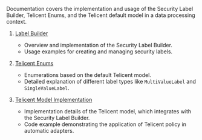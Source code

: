 Documentation covers the implementation and usage of the Security Label Builder, Telicent Enums, and the Telicent default
model in a data processing context.

1. [Label Builder](./label-builder.md)
   - Overview and implementation of the Security Label Builder.
   - Usage examples for creating and managing security labels.

2. [Telicent Enums](./telicent-enums)
   - Enumerations based on the default Telicent model.
   - Detailed explanation of different label types like `MultiValueLabel` and `SingleValueLabel`.

3. [Telicent Model Implementation](./telicent-header)
   - Implementation details of the Telicent model, which integrates with the Security Label Builder.
   - Code example demonstrating the application of Telicent policy in automatic adapters.